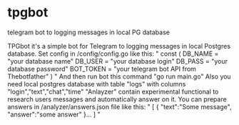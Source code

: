 # tpgbot
telegram bot to logging messages in local PG database

TPGbot it's a simple bot for Telegram to logging messages in local Postgres database.
Set config in /config/config.go like this:
"
const (
	DB_NAME   = "your database name"
	DB_USER   = "your database login"
	DB_PASS   = "your database password"
	BOT_TOKEN = "your telegram bot API from Thebotfather"
)
"
And then run bot this command "go run main.go"
Also you need local postgres database with table "logs" with columns "login","text","chat","time"
"Anlayzer" contain experimental functional  to research users messages and automatically answer on it.
You can prepare answers in /analyzer/answers.json file like this:
"
[
   {
      "text":"Some message",
      "answer":"some answer"
   }...
]
"
